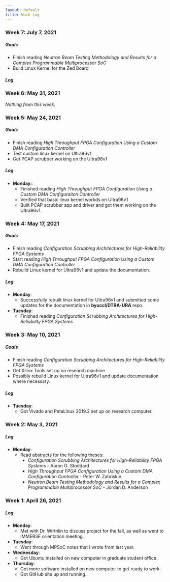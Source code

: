 ```yaml
---
layout: default
title: Work Log
---
```

<h3 class="collapsible">Week 7: July 7, 2021</h3>
<div class="content">
  <h5 class="collapsible">Goals</h5>
  <div class="sub-content">
  <ul>
    <li>Finish reading <em>Neutron Beam Testing Methodology and Results for a Complex Programmable Multiprocessor SoC</em></li>
    <li>Build Linux Kernel for the Zed Board</li>
  </ul>
  </div>
  <h5 class="collapsible">Log</h5>
  <div class="sub-content">
  </div>
</div>

<h3 class="collapsible">Week 6: May 31, 2021</h3>
<div class="content">
  <em>Nothing from this week.</em>
</div>

<h3 class="collapsible">Week 5: May 24, 2021</h3>
<div class="content">
  <h5 class="collapsible">Goals</h5>
  <div class="sub-content">
  <ul>
    <li>Finish reading <em>High Throughput FPGA Configuration Using a Custom DMA Configuration Controller</em></li>
    <li>Test custom linux kernel on Ultra96v1</li>
    <li>Get PCAP scrubber working on the Ultra96v1</li>
  </ul>
  </div>
  <h5 class="collapsible">Log</h5>
  <div class="sub-content">
    <ul>
      <li><strong>Monday:</strong>:
        <ul>
          <li>Finished reading <em>High Throughput FPGA Configuration Using a Custom DMA Configuraiton Controller</em></li>
          <li>Verified that basic linux kernel workds on Ultra96v1</li>
          <li>Built PCAP scrubber app and driver and got them working on the Ultra96v1.</li>
        </ul>
      </li>
    </ul>
  </div>
</div>

<h3 class="collapsible">Week 4: May 17, 2021</h3>
<div class="content">
  <h5 class="collapsible">Goals</h5>
  <div class="sub-content">
  <ul>
    <li>Finish reading <em>Configuration Scrubbing Architectures for High-Reliability FPGA Systems</em></li>
    <li>Start reading <em>High Throughput FPGA Configuration Using a Custom DMA Configuration Controller</em></li>
    <li>Rebuild Linux kernel for Ultra96v1 and update the documentation.</li>
  </ul>
  </div>
  <h5 class="collapsible">Log</h5>
  <div class="sub-content">
    <ul>
      <li><strong>Monday</strong>:
        <ul>
          <li>Successfully rebuilt linux kernel for Ultra96v1 and submitted some updates for the documentation in <strong>byuccl/DTRA-URA</strong> repo.</li>
        </ul>
      </li>
      <li><strong>Tuesday</strong>:
        <ul>
          <li>Finished reading <em>Configuration Scrubbing Architectures for High-Reliability FPGA Systems</em></li>
        </ul>
      </li>
    </ul>
  </div>
</div>

<h3 class="collapsible">Week 3: May 10, 2021</h3>
<div class="content">
  <h5 class="collapsible">Goals</h5>
  <div class="sub-content">
    <ul>
      <li>Finish reading <em>Configuration Scrubbing Architectures for High-Reliability FPGA Systems</em></li>
      <li>Get Xilinx Tools set up on research machine</li>
      <li>Possibly rebuild Linux kernel for Ultra96v1 and update documentation where necessary.</li>
    </ul>
  </div>
  <h5 class="collapsible">Log</h5>
  <div class="sub-content">
    <ul>
      <li><strong>Tuesday</strong>:
        <ul>
          <li>Got Vivado and PetaLinux 2019.2 set up on research computer.</li>
        </ul>
      </li>
    </ul>
  </div>
</div>

<h3 class="collapsible">Week 2: May 3, 2021</h3>
<div class="content">
  <h5 class="collapsible">Log</h5>
  <div class="sub-content">
    <ul>
      <li><strong>Monday</strong>:
        <ul>
          <li>Read abstracts for the following theses:
            <ul>
              <li><em>Configuration Scrubbing Architectures for High-Reliability FPGA Systems</em> - Aaron G. Stoddard</li>
              <li><em>High Throughput FPGA Configuration Using a Custom DMA Configuration Controller</em> - Peter W. Zabriskie</li>
              <li><em>Neutron Beam Testing Methodology and Results for a Complex Programmable Multiprocessor SoC</em> - Jordan D. Anderson</li>
            </ul>
          </li>
        </ul>
      </li>
    </ul>
  </div>
</div>

<h3 class="collapsible">Week 1: April 26, 2021</h3>
<div class="content">
  <h5 class="collapsible">Log</h5>
  <div class="sub-content">
    <ul>
      <li><strong>Monday</strong>:
        <ul>
          <li>Met with Dr. Wirthlin to discuss project for the fall, as well as went to IMMERSE orientation meeting.</li>
        </ul>
      </li>
      <li><strong>Tuesday</strong>:
        <ul>
          <li>Went through MPSoC notes that I wrote from last year.</li>
        </ul>
      </li>
      <li><strong>Wednesday</strong>:
        <ul>
          <li>Got Ubuntu installed on new computer in graduate student office.</li>
        </ul>
      </li>
      <li><strong>Thursday</strong>:
        <ul>
          <li>Got more software installed on new computer to get ready to work.</li>
          <li>Got GitHub site up and running.</li>
        </ul>
      </li>
    </ul>
  </div>
</div>

<script>
    let coll = document.getElementsByClassName("collapsible");
    let i;
    for (i = 0; i < coll.length; i++) {
        coll[i].addEventListener("click", (e) => {
            e.target.classList.toggle("active");
            let content = e.target.nextElementSibling;
            if (content.style.maxHeight) {
                content.style.maxHeight = null;
            }
            else {
                content.style.maxHeight = "500px";
            }
        });
    }
</script>
